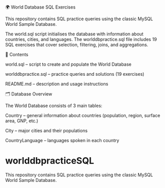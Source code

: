 🌍 World Database SQL Exercises

This repository contains SQL practice queries using the classic MySQL World Sample Database.

The world.sql script initialises the database with information about countries, cities, and languages.
The worlddbpractice.sql file includes 19 SQL exercises that cover selection, filtering, joins, and aggregations.

📂 Contents

world.sql – script to create and populate the World Database

worlddbpractice.sql – practice queries and solutions (19 exercises)

README.md – description and usage instructions

🗂 Database Overview

The World Database consists of 3 main tables:

Country – general information about countries (population, region, surface area, GNP, etc.)

City – major cities and their populations

CountryLanguage – languages spoken in each country

# worlddbpracticeSQL
This repository contains SQL practice queries using the classic MySQL World Sample Database.

